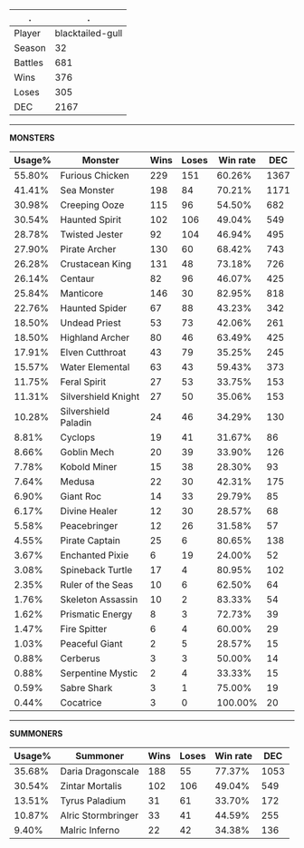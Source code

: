 .|.
|-|-
Player|blacktailed-gull
Season|32
Battles|681
Wins|376
Loses|305
DEC|2167

---
**MONSTERS**

Usage%|Monster|Wins|Loses|Win rate|DEC|
-|-|-|-|-|-|
55.80%|Furious Chicken|229|151|60.26%|1367|
41.41%|Sea Monster|198|84|70.21%|1171|
30.98%|Creeping Ooze|115|96|54.50%|682|
30.54%|Haunted Spirit|102|106|49.04%|549|
28.78%|Twisted Jester|92|104|46.94%|495|
27.90%|Pirate Archer|130|60|68.42%|743|
26.28%|Crustacean King|131|48|73.18%|726|
26.14%|Centaur|82|96|46.07%|425|
25.84%|Manticore|146|30|82.95%|818|
22.76%|Haunted Spider|67|88|43.23%|342|
18.50%|Undead Priest|53|73|42.06%|261|
18.50%|Highland Archer|80|46|63.49%|425|
17.91%|Elven Cutthroat|43|79|35.25%|245|
15.57%|Water Elemental|63|43|59.43%|373|
11.75%|Feral Spirit|27|53|33.75%|153|
11.31%|Silvershield Knight|27|50|35.06%|153|
10.28%|Silvershield Paladin|24|46|34.29%|130|
8.81%|Cyclops|19|41|31.67%|86|
8.66%|Goblin Mech|20|39|33.90%|126|
7.78%|Kobold Miner|15|38|28.30%|93|
7.64%|Medusa|22|30|42.31%|175|
6.90%|Giant Roc|14|33|29.79%|85|
6.17%|Divine Healer|12|30|28.57%|68|
5.58%|Peacebringer|12|26|31.58%|57|
4.55%|Pirate Captain|25|6|80.65%|138|
3.67%|Enchanted Pixie|6|19|24.00%|52|
3.08%|Spineback Turtle|17|4|80.95%|102|
2.35%|Ruler of the Seas|10|6|62.50%|64|
1.76%|Skeleton Assassin|10|2|83.33%|54|
1.62%|Prismatic Energy|8|3|72.73%|39|
1.47%|Fire Spitter|6|4|60.00%|29|
1.03%|Peaceful Giant|2|5|28.57%|15|
0.88%|Cerberus|3|3|50.00%|14|
0.88%|Serpentine Mystic|2|4|33.33%|15|
0.59%|Sabre Shark|3|1|75.00%|19|
0.44%|Cocatrice|3|0|100.00%|20|

---
**SUMMONERS**

Usage%|Summoner|Wins|Loses|Win rate|DEC|
-|-|-|-|-|-|
35.68%|Daria Dragonscale|188|55|77.37%|1053|
30.54%|Zintar Mortalis|102|106|49.04%|549|
13.51%|Tyrus Paladium|31|61|33.70%|172|
10.87%|Alric Stormbringer|33|41|44.59%|255|
9.40%|Malric Inferno|22|42|34.38%|136|

